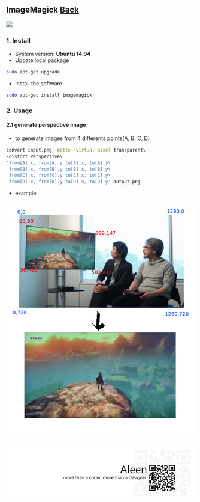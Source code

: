 ## ImageMagick	[Back](./../summary.md)

<img src="./logo.jp">

### 1. Install

- System version: **Ubuntu 14.04**
- Update local package

```sh
sudo apt-get upgrade
```

- Install the software

```sh
sudo apt-get install imagemagick
```

### 2. Usage

#### 2.1 generate perspective image

- to generate images from 4 differents points(A, B, C, D)

```sh
convert input.png -matte -virtual-pixel transparent\
-distort Perspective\
'from[A].x, from[A].y to[A].x, to[A].y\
 from[B].x, from[B].y to[B].x, to[B].y\
 from[C].x, from[C].y to[C].x, to[C].y\
 from[D].x, from[D].y to[D].x, to[D].y' output.png
```

- example:

<img src="./examp1.png">

<a href="http://aleen42.github.io/" target="_blank" ><img src="./../../pic/tail.gif"></a>
